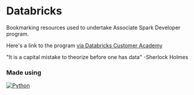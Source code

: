 # Databricks

Bookmarking resources used to undertake Associate Spark Developer program.

Here's a link to the program [via Databricks Customer Academy](https://customer-academy.databricks.com/learn/course/internal/view/elearning/81/certification-overview-databricks-certified-associate-developer-for-apache-spark-exam)


"It is a capital mistake to theorize before one has data" 
-Sherlock Holmes


### Made using 
[![Python](https://img.shields.io/badge/python%20-%2314354C.svg?&style=for-the-badge&logo=python&logoColor=white)](https://www.python.org/)